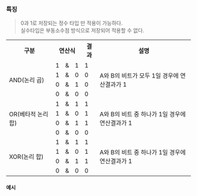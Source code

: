 ### 특징
> 0과 1로 저장되는 정수 타입 만 적용이 가능하다.  
> 실수타입은 부동소수점 방식으로 저장되어 적용할 수 없다.

<table style="border-collapse:collapse">
	<tr style="border-bottom:1px solid white">
		<th>구분</th>
		<th colspan="3">연산식</th>
		<th>결과</th>
		<th>설명</th>
	</tr>
	<tr>
		<td rowspan="4">AND(논리 곱)</td>
		<td>1</td>
		<td>&</td>
		<td>1</td>
		<td>1</td>
		<td rowspan="4">A와 B의 비트가 모두 1일 경우에 연산결과가 1</td>
	</tr>
	<tr>
		<td>1</td>
		<td>&</td>
		<td>0</td>
		<td>0</td>
	</tr>
	<tr>
		<td>0</td>
		<td>&</td>
		<td>1</td>
		<td>0</td>
	</tr>
	<tr style="border-bottom:1px solid white">
		<td>0</td>
		<td>&</td>
		<td>0</td>
		<td>0</td>
	</tr>
	<tr>
		<td rowspan="4">OR(베타적 논리 합)</td>
		<td>1</td>
		<td>&</td>
		<td>1</td>
		<td>1</td>
		<td rowspan="4">A와 B의 비트 중 하나가 1일 경우에 연산결과가 1</td>
	</tr>
	<tr>
		<td>1</td>
		<td>&</td>
		<td>0</td>
		<td>1</td>
	</tr>
	<tr>
		<td>0</td>
		<td>&</td>
		<td>1</td>
		<td>1</td>
	</tr>
	<tr>
		<td>0</td>
		<td>&</td>
		<td>0</td>
		<td>0</td>
	</tr>
	<tr>
		<td rowspan="4">XOR(논리 합)</td>
		<td>1</td>
		<td>&</td>
		<td>1</td>
		<td>1</td>
		<td rowspan="4">A와 B의 비트 중 하나가 1일 경우에 연산결과가 1</td>
	</tr>
	<tr>
		<td>1</td>
		<td>&</td>
		<td>0</td>
		<td>1</td>
	</tr>
	<tr>
		<td>0</td>
		<td>&</td>
		<td>1</td>
		<td>1</td>
	</tr>
	<tr>
		<td>0</td>
		<td>&</td>
		<td>0</td>
		<td>0</td>
	</tr>
</table>

#### 예시

